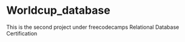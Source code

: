 # Worldcup_database

This is the second project under freecodecamps Relational Database Certification
